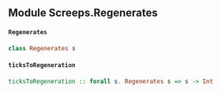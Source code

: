 ## Module Screeps.Regenerates

#### `Regenerates`

``` purescript
class Regenerates s 
```

#### `ticksToRegeneration`

``` purescript
ticksToRegeneration :: forall s. Regenerates s => s -> Int
```


